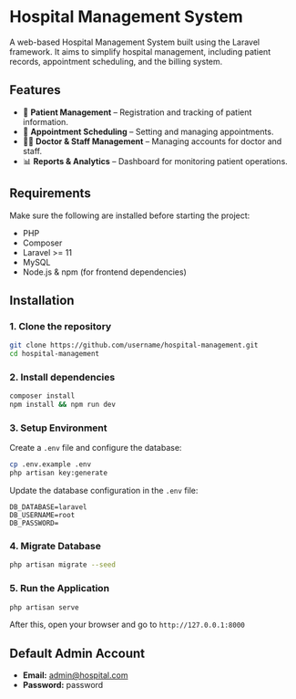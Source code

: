# Hospital Management System

A web-based Hospital Management System built using the Laravel framework. It aims to simplify hospital management, including patient records, appointment scheduling, and the billing system.

## Features
- 🏥 **Patient Management** – Registration and tracking of patient information.
- 📅 **Appointment Scheduling** – Setting and managing appointments.
- 👩‍⚕️ **Doctor & Staff Management** – Managing accounts for doctor and staff.
- 📊 **Reports & Analytics** – Dashboard for monitoring patient operations.

## Requirements
Make sure the following are installed before starting the project:

- PHP 
- Composer
- Laravel >= 11
- MySQL
- Node.js & npm (for frontend dependencies)

## Installation

### 1. Clone the repository
```bash
git clone https://github.com/username/hospital-management.git
cd hospital-management
```

### 2. Install dependencies
```bash
composer install
npm install && npm run dev
```

### 3. Setup Environment
Create a `.env` file and configure the database:
```bash
cp .env.example .env
php artisan key:generate
```
Update the database configuration in the `.env` file:
```env
DB_DATABASE=laravel
DB_USERNAME=root
DB_PASSWORD=
```

### 4. Migrate Database
```bash
php artisan migrate --seed
```

### 5. Run the Application
```bash
php artisan serve
```
After this, open your browser and go to `http://127.0.0.1:8000`

## Default Admin Account
- **Email:** admin@hospital.com
- **Password:** password
